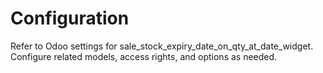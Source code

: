# Configuration

Refer to Odoo settings for sale_stock_expiry_date_on_qty_at_date_widget. Configure related models, access rights, and options as needed.
